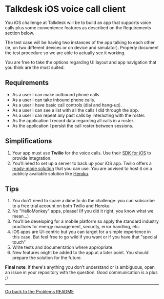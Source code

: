 # Talkdesk iOS voice call client

You iOS challenge at Talkdesk will be to build an app that supports voice calls plus some convenience features as described on the Requirements section below.

The test case will be having two instances of the app talking to each other (ie, on two different devices or on device and simulator). Properly document the test procedure so we are able to actually see it working.

You are free to take the options regarding UI layout and app navigation that you think are the most suited.

## Requirements

* As a user I can make outbound phone calls.
* As a user I can take inbound phone calls.
* As a user I have basic call controls (dial and hang-up).
* As a user I can see a list with all the calls I did through the app.
* As a user I can repeat any past calls by interacting with the roster.
* As the application I record data regarding all calls in a roster.
* As the application I persist the call roster between sessions.

## Simplifications

1. Your app must use **Twilio** for the voice calls. Use their [SDK for iOS](https://www.twilio.com/docs/api/client/ios) to provide integration. 
2. You'll need to set up a server to back up your iOS app. Twilio offers a [ready-made solution](https://github.com/twilio/mobile-quickstart) that you can use. You are advised to host it on a publicly available solution like [Heroku](https://heroku.com/).

    
## Tips

 1. You don't need to spare a dime to do the challenge: you can subscribe to a free trial account on both Twilio and Heroku.
 2. No "HelloMonkey" apps, please! (If you did it right, you know what we mean...)
 3. You'll be developing for a mobile platform so apply the standard industry practices for energy management, security, error handling, etc.
 4. iOS apps are UI-centric but you can target for a simple experience in this case. But feel free to go wild if you want or if you have that "special touch"
 5. Write tests and documentation where appropriate.
 6. New features might be added to the app at a later point. You should prepare the solution for the future.


**Final note**: If there's anything you don't understand or is ambiguous, open an issue in your repository with the question.
Good communication is a plus ;)

---
[Go back to the Problems README](README.md)
